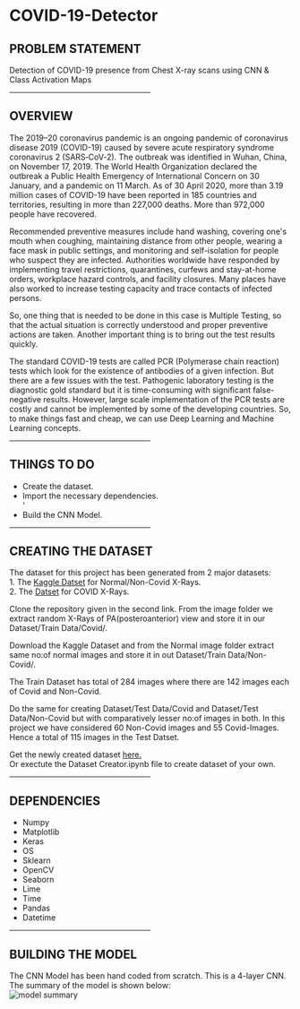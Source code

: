 # COVID-19-Detector

<h2>PROBLEM STATEMENT</h2>
<p>Detection of COVID-19 presence from Chest X-ray scans using CNN & Class Activation Maps<p>
<hr style="width:50%;text-align:left;margin-left:0">
  
<h2>OVERVIEW</h2>
<p>The 2019–20 coronavirus pandemic is an ongoing pandemic of coronavirus disease 2019 (COVID-19) caused by severe acute respiratory syndrome coronavirus 2 (SARS‑CoV‑2). The outbreak was identified in Wuhan, China, on November 17, 2019. The World Health Organization declared the outbreak a Public Health Emergency of International Concern on 30 January, and a pandemic on 11 March. As of 30 April 2020, more than 3.19 million cases of COVID-19 have been reported in 185 countries and territories, resulting in more than 227,000 deaths. More than 972,000 people have recovered.</p>

<p>Recommended preventive measures include hand washing, covering one's mouth when coughing, maintaining distance from other people, wearing a face mask in public settings, and monitoring and self-isolation for people who suspect they are infected. Authorities worldwide have responded by implementing travel restrictions, quarantines, curfews and stay-at-home orders, workplace hazard controls, and facility closures. Many places have also worked to increase testing capacity and trace contacts of infected persons.</p>

<p>So, one thing that is needed to be done in this case is Multiple Testing, so that the actual situation is correctly understood and proper preventive actions are taken. Another important thing is to bring out the test results quickly.</p>

<p>The standard COVID-19 tests are called PCR (Polymerase chain reaction) tests which look for the existence of antibodies of a given infection. But there are a few issues with the test. Pathogenic laboratory testing is the diagnostic gold standard but it is time-consuming with significant false-negative results. However, large scale implementation of the PCR tests are costly and cannot be implemented by some of the developing countries. So, to make things fast and cheap, we can use Deep Learning and Machine Learning concepts.</p>
<hr style="width:50%;text-align:left;margin-left:0">

<h2>THINGS TO DO</h2>
<p><ul>
  <li>Create the dataset.</li>
  <li>Import the necessary dependencies.</li>'
  <li>Build the CNN Model.</li>
</p></ul>
<hr style="width:50%;text-align:left;margin-left:0">

<h2>CREATING THE DATASET</h2>
<p>The dataset for this project has been generated from 2 major datasets:<br> 
  1. The <a href= "https://www.kaggle.com/paultimothymooney/chest-xray-pneumonia">Kaggle Datset</a> for Normal/Non-Covid X-Rays.<br> 
  2. The <a href= "https://github.com/ieee8023/covid-chestxray-dataset">Datset</a> for COVID X-Rays.
  
Clone the repository given in the second link. From the image folder we extract random X-Rays of PA(posteroanterior) view and store it in our Dataset/Train Data/Covid/.<br>

Download the Kaggle Dataset and from the Normal image folder extract same no:of normal images and store it in out Dataset/Train Data/Non-Covid/.<br>

The Train Dataset has total of 284 images where there are 142 images each of Covid and Non-Covid.

Do the same for creating Dataset/Test Data/Covid and Dataset/Test Data/Non-Covid but with comparatively lesser no:of images in both. In this project we have considered 60 Non-Covid images and 55 Covid-Images. Hence a total of 115 images in the Test Datset. 


Get the newly created dataset <a href ="https://bit.ly/3f2NUly">here.</a><br>
Or exectute the Dataset Creator.ipynb file to create dataset of your own.</p> 
<hr style="width:50%;text-align:left;margin-left:0">

<h2>DEPENDENCIES</h2>
<p><ul>
  <li>Numpy</li>
  <li>Matplotlib</li>
  <li>Keras</li>
  <li>OS</li>
  <li>Sklearn</li>
  <li>OpenCV</li>
  <li>Seaborn</li>
  <li>Lime</li>
  <li>Time</li>
  <li>Pandas</li>
  <li>Datetime</li>
</ul></p>
<hr style="width:50%;text-align:left;margin-left:0">

<h2>BUILDING THE MODEL</h2>
<p>The CNN Model has been hand coded from scratch. This is a 4-layer CNN. The summary of the model is shown below:<br>
  <img src="https://user-images.githubusercontent.com/35571958/80689714-5a96c780-8aeb-11ea-84e2-2b5626fd2b05.png" alt="model summary"></img>
